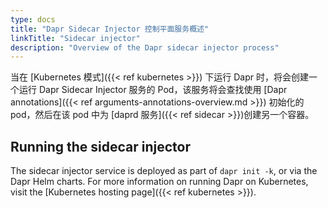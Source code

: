 ```yaml
---
type: docs
title: "Dapr Sidecar Injector 控制平面服务概述"
linkTitle: "Sidecar injector"
description: "Overview of the Dapr sidecar injector process"
---
```


当在 [Kubernetes 模式]({{< ref kubernetes >}}) 下运行 Dapr 时，将会创建一个运行 Dapr Sidecar Injector 服务的 Pod，该服务将会查找使用 [Dapr annotations]({{< ref arguments-annotations-overview.md >}}) 初始化的 pod，然后在该 pod 中为 [daprd 服务]({{< ref sidecar >}})创建另一个容器。

## Running the sidecar injector

The sidecar injector service is deployed as part of `dapr init -k`, or via the Dapr Helm charts. For more information on running Dapr on Kubernetes, visit the [Kubernetes hosting page]({{< ref kubernetes >}}).

